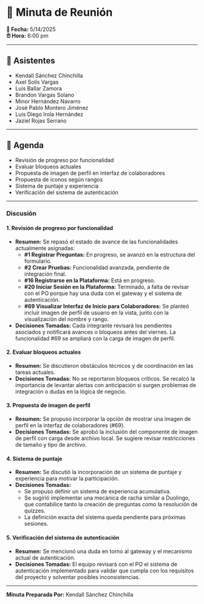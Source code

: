 # 📌 Minuta de Reunión

**📅 Fecha:** 5/14/2025  
**⏰ Hora:** 6:00 pm

---

## 👥 Asistentes
- Kendall Sánchez Chinchilla  
- Axel Solís Vargas  
- Luis Ballar Zamora  
- Brandon Vargas Solano  
- Minor Hernández Navarro  
- José Pablo Montero Jiménez  
- Luis Diego Irola Hernández  
- Jaziel Rojas Serrano

---

## 📜 Agenda
- Revisión de progreso por funcionalidad  
- Evaluar bloqueos actuales  
- Propuesta de imagen de perfil en interfaz de colaboradores  
- Propuesta de iconos según rangos  
- Sistema de puntaje y experiencia  
- Verificación del sistema de autenticación

---

### Discusión

#### 1. Revisión de progreso por funcionalidad
* **Resumen:** Se repasó el estado de avance de las funcionalidades actualmente asignadas:
  - **#1 Registrar Preguntas:** En progreso, se avanzó en la estructura del formulario.  
  - **#2 Crear Pruebas:** Funcionalidad avanzada, pendiente de integración final.  
  - **#16 Registrarse en la Plataforma:** Está en progreso.  
  - **#20 Iniciar Sesión en la Plataforma:** Terminado, a falta de revisar con el PO porque hay una duda con el gateway y el sistema de autenticación.  
  - **#69 Visualizar Interfaz de Inicio para Colaboradores:** Se planteó incluir imagen de perfil de usuario en la vista, junto con la visualización del nombre y rango.  
* **Decisiones Tomadas:** Cada integrante revisará los pendientes asociados y notificará avances o bloqueos antes del viernes. La funcionalidad #69 se ampliará con la carga de imagen de perfil.

#### 2. Evaluar bloqueos actuales
* **Resumen:** Se discutieron obstáculos técnicos y de coordinación en las tareas actuales.
* **Decisiones Tomadas:** No se reportaron bloqueos críticos. Se recalcó la importancia de levantar alertas con anticipación si surgen problemas de integración o dudas en la lógica de negocio.

#### 3. Propuesta de imagen de perfil
* **Resumen:** Se propuso incorporar la opción de mostrar una imagen de perfil en la interfaz de colaboradores (#69).
* **Decisiones Tomadas:** Se aprobó la inclusión del componente de imagen de perfil con carga desde archivo local. Se sugiere revisar restricciones de tamaño y tipo de archivo.

#### 4. Sistema de puntaje
* **Resumen:** Se discutió la incorporación de un sistema de puntaje y experiencia para motivar la participación.
* **Decisiones Tomadas:** 
  - Se propuso definir un sistema de experiencia acumulativa.  
  - Se sugirió implementar una mecánica de racha similar a Duolingo, que contabilice tanto la creación de preguntas como la resolución de quizzes.  
  - La definición exacta del sistema queda pendiente para próximas sesiones.

#### 5. Verificación del sistema de autenticación
* **Resumen:** Se mencionó una duda en torno al gateway y el mecanismo actual de autenticación.
* **Decisiones Tomadas:** El equipo revisará con el PO el sistema de autenticación implementado para validar que cumpla con los requisitos del proyecto y solventar posibles inconsistencias.

---

**Minuta Preparada Por:** Kendall Sánchez Chinchilla
